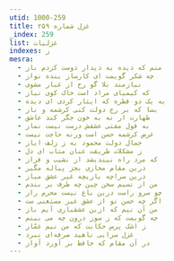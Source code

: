 ```yaml
---
utid: 1000-259
title: غزل شماره ۲۵۹
_index: 259
list: غزلیات
indexes: ز
mesra:
  - منم که دیده به دیدار دوست کردم باز
  - چه شکر گویمت ای کارساز بنده نواز
  - نیازمند بلا گو رخ از غبار مشوی
  - که کیمیای مراد است خاک کوی نیاز
  - به یک دو قطره که ایثار کردی ای دیده
  - بسا که بر رخ دولت کنی کرشمه و ناز
  - طهارت ار نه به خون جگر کند عاشق
  - به قول مفتی عشقش درست نیست نماز
  - غرض کرشمه حسن است ورنه حاجت نیست
  - جمال دولت محمود به ز زلف ایاز
  - ز مشکلات طریقت عنان متاب ای دل
  - که مرد راه نیندیشد از نشیب و فراز
  - درین مقام مجازی بجز پیاله مگیر
  - درین سراچه بازیچه غیر عشق مباز
  - من از نسیم سخن چین چه طرف بر بندم
  - چو سرو راست درین باغ نیست محرم راز
  - اگر چه حسن تو از عشق غیر مستغنی ست
  - من آن نیم که ازین عشقبازی آیم باز
  - چه گویمت که ز سوز درون چه می بینم
  - ز اشک پرس حکایت که من نیم غمّاز
  - غزل سرایی ناهید صرفه‌ای نبرد
  - در آن مقام که حافظ بر آورد آواز
---
```

